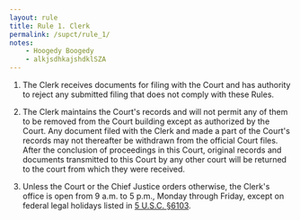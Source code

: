 ```yaml
---
layout: rule
title: Rule 1. Clerk
permalink: /supct/rule_1/
notes:
    - Hoogedy Boogedy
    - alkjsdhkajshdklSZA
---
```


1. The Clerk receives documents for filing with the Court and has authority to reject any submitted filing that does not comply with these Rules.

2. The Clerk maintains the Court's records and will not permit any of them to be removed from the Court building except as authorized by the Court. Any document filed with the Clerk and made a part of the Court's records may not thereafter be withdrawn from the official Court files. After the conclusion of proceedings in this Court, original records and documents transmitted to this Court by any other court will be returned to the court from which they were received.

3. Unless the Court or the Chief Justice orders otherwise, the Clerk's office is open from 9 a.m. to 5 p.m., Monday through Friday, except on federal legal holidays listed in [5 U.S.C. §6103](https://www.law.cornell.edu/uscode/text/5/6103).
